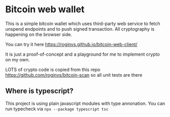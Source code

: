 # Bitcoin web wallet

This is a simple bitcoin wallet which uses third-party web service to fetch unspend endpoints and to push signed transaction. All cryptography is happening on the browser side.

You can try it here https://roginvs.github.io/bitcoin-web-client/

It is just a proof-of-concept and a playground for me to implement crypto on my own.

LOTS of crypto code is copied from this repo https://github.com/roginvs/bitcoin-scan so all unit tests are there

## Where is typescript?

This project is using plain javascript modules with type annonation. You can run typecheck via `npx --package typescript tsc`
